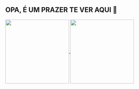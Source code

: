 ## OPA, É UM PRAZER TE VER AQUI 👋

<a href="https://github.com/Marcoslevit007/github-readme-stats">
  <img height=200 align="center" src="https://github-readme-stats.vercel.app/api?username=Marcoslevit007" />
</a>
<a href="https://github.com/Marcoslevit007/convoychat">
  <img height=200 align="center" src="https://github-readme-stats.vercel.app/api/top-langs?username=Marcoslevit007&layout=compact&langs_count=8&card_width=320" />
</a>
